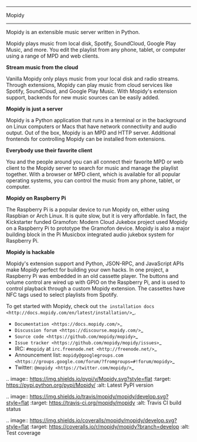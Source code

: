 ******
Mopidy
******

Mopidy is an extensible music server written in Python.

Mopidy plays music from local disk, Spotify, SoundCloud, Google Play Music, and
more. You edit the playlist from any phone, tablet, or computer using a range
of MPD and web clients.

**Stream music from the cloud**

Vanilla Mopidy only plays music from your local disk and radio streams.
Through extensions, Mopidy can play music from cloud services like Spotify,
SoundCloud, and Google Play Music. With Mopidy's extension support, backends
for new music sources can be easily added.

**Mopidy is just a server**

Mopidy is a Python application that runs in a terminal or in the background on
Linux computers or Macs that have network connectivity and audio output. Out of
the box, Mopidy is an MPD and HTTP server. Additional frontends for controlling
Mopidy can be installed from extensions.

**Everybody use their favorite client**

You and the people around you can all connect their favorite MPD or web client
to the Mopidy server to search for music and manage the playlist together. With
a browser or MPD client, which is available for all popular operating systems,
you can control the music from any phone, tablet, or computer.

**Mopidy on Raspberry Pi**

The Raspberry Pi is a popular device to run Mopidy on, either using Raspbian or
Arch Linux. It is quite slow, but it is very affordable. In fact, the
Kickstarter funded Gramofon: Modern Cloud Jukebox project used Mopidy on a
Raspberry Pi to prototype the Gramofon device. Mopidy is also a major building
block in the Pi Musicbox integrated audio jukebox system for Raspberry Pi.

**Mopidy is hackable**

Mopidy's extension support and Python, JSON-RPC, and JavaScript APIs make
Mopidy perfect for building your own hacks. In one project, a Raspberry Pi was
embedded in an old cassette player. The buttons and volume control are wired up
with GPIO on the Raspberry Pi, and is used to control playback through a custom
Mopidy extension. The cassettes have NFC tags used to select playlists from
Spotify.

To get started with Mopidy, check out
`the installation docs <http://docs.mopidy.com/en/latest/installation/>`_.

- `Documentation <https://docs.mopidy.com/>`_
- `Discussion forum <https://discourse.mopidy.com/>`_
- `Source code <https://github.com/mopidy/mopidy>`_
- `Issue tracker <https://github.com/mopidy/mopidy/issues>`_
- IRC: ``#mopidy`` at `irc.freenode.net <http://freenode.net/>`_
- Announcement list: `mopidy@googlegroups.com <https://groups.google.com/forum/?fromgroups=#!forum/mopidy>`_
- Twitter: `@mopidy <https://twitter.com/mopidy/>`_

.. image:: https://img.shields.io/pypi/v/Mopidy.svg?style=flat
    :target: https://pypi.python.org/pypi/Mopidy/
    :alt: Latest PyPI version

.. image:: https://img.shields.io/travis/mopidy/mopidy/develop.svg?style=flat
    :target: https://travis-ci.org/mopidy/mopidy
    :alt: Travis CI build status

.. image:: https://img.shields.io/coveralls/mopidy/mopidy/develop.svg?style=flat
   :target: https://coveralls.io/r/mopidy/mopidy?branch=develop
   :alt: Test coverage
